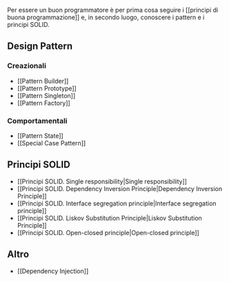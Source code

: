 Per essere un buon programmatore è per prima cosa seguire i [[principi di buona programmazione]] e, in secondo luogo, conoscere i pattern e i principi SOLID.

## Design Pattern
### Creazionali
* [[Pattern Builder]]
* [[Pattern Prototype]]
* [[Pattern Singleton]]
* [[Pattern Factory]]
### Comportamentali

* [[Pattern State]]
* [[Special Case Pattern]]

## Principi SOLID

* [[Principi SOLID. Single responsibility|Single responsibility]]
* [[Principi SOLID. Dependency Inversion Principle|Dependency Inversion Principle]]
* [[Principi SOLID. Interface segregation principle|Interface segregation principle]]
* [[Principi SOLID. Liskov Substitution Principle|Liskov Substitution Principle]]
* [[Principi SOLID. Open-closed principle|Open-closed principle]]

## Altro
* [[Dependency Injection]]